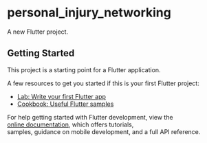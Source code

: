 # personal_injury_networking
 
A new Flutter project.  
 
## Getting Started        
  
This project is a starting point for a Flutter application.         
   
A few resources to get you started if this is your first Flutter project:    
  
- [Lab: Write your first Flutter app](https://docs.flutter.dev/get-started/codelab)     
- [Cookbook: Useful Flutter samples](https://docs.flutter.dev/cookbook)   
   
For help getting started with Flutter development, view the    
[online documentation](https://docs.flutter.dev/), which offers tutorials,  
samples, guidance on mobile development, and a full API reference. 
